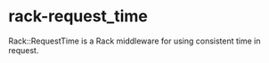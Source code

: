 rack-request_time
=================

Rack::RequestTime is a Rack middleware for using consistent time in request.